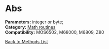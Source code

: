 # Abs

**Parameters:** integer or byte;  
**Category:** [Math routines](../categories/math_routines.md)  
**Compatibility:** MOS6502, M68000, M6809, Z80  


[Back to Methods List](../../SUMMARY.md)
